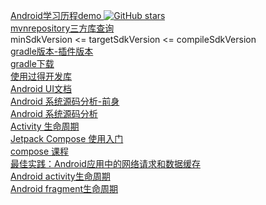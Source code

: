 [ Android学习历程demo ]( https://github.com/shaoting0730/android_learn_demo )  [![GitHub stars](https://img.shields.io/github/stars/shaoting0730/android_learn_demo.svg?style=social&label=Stars)](https://github.com/shaoting0730/flutter_video_audio_news)   <br/>
 [ mvnrepository三方库查询 ]( https://mvnrepository.com/ )   <br/>
 minSdkVersion <=  targetSdkVersion <= compileSdkVersion  <br/>
 [ gradle版本-插件版本 ]( https://developer.android.google.cn/build/releases/gradle-plugin#updating-plugin )   <br/>
 [ gradle下载 ]( https://services.gradle.org/distributions/ )   <br/>
 [ 使用过得开发库 ]( https://github.com/shaoting0730/mobile-learn/blob/master/Android/%E4%BD%BF%E7%94%A8%E8%BF%87%E7%9A%84%E5%BC%80%E5%8F%91%E5%BA%93.md )    <br/>
 [ Android UI文档 ]( https://developer.android.google.cn/develop/ui/views/layout/declaring-layout?hl=zh-cn )    <br/>
 [ Android 系统源码分析-前身 ]( https://github.com/sucese/android-open-source-project-analysis )    <br/>
 [ Android 系统源码分析 ]( https://github.com/BeesX/BeesAndroid )    <br/>
 [ Activity 生命周期 ]( https://developer.android.google.cn/guide/components/activities/activity-lifecycle?hl=zh-cn )    <br/>
 [ Jetpack Compose 使用入门 ]( https://developer.android.google.cn/jetpack/compose/documentation?hl=zh-cn )    <br/>
 [ compose 课程 ]( https://developer.android.google.cn/jetpack/compose?hl=zh-cn )    <br/>
 [ 最佳实践：Android应用中的网络请求和数据缓存 ]( https://blog.csdn.net/u011897062/article/details/130243052 )    <br/>
 [ Android activity生命周期 ]( https://github.com/shaoting0730/mobile-learn/blob/master/Android/activity%E7%94%9F%E5%91%BD%E5%91%A8%E6%9C%9F.jpg )    <br/>
 [ Android fragment生命周期 ]( https://github.com/shaoting0730/mobile-learn/blob/master/Android/fragment%E7%94%9F%E5%91%BD%E5%91%A8%E6%9C%9F.jpg )    <br/>
